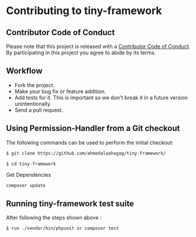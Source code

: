 # Contributing to tiny-framework

## Contributor Code of Conduct

Please note that this project is released with a [Contributor Code of Conduct](CODE_OF_CONDUCT.md). By participating in this project you agree to abide by its terms.

## Workflow

* Fork the project.
* Make your bug fix or feature addition.
* Add tests for it. This is important so we don't break it in a future version unintentionally.
* Send a pull request.

## Using Permission-Handler from a Git checkout

The following commands can be used to perform the initial checkout:

```bash
$ git clone https://github.com/ahmedalaahagag/tiny-framework/

$ cd tiny-framework
```

Get Dependencies 


```
composer update
```

## Running tiny-framework test suite

After following the steps shown above :

```bash
$ run ./vendor/bin/phpunit or composer test 
```
